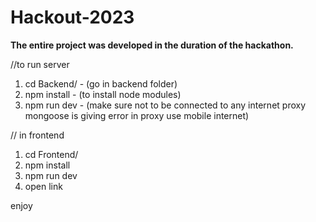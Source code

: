 # Hackout-2023
**The entire project was developed in the duration of the hackathon.**



//to run server
1) cd Backend/  - (go in backend folder)
2) npm install  - (to install node modules)
3) npm run dev  - (make sure not to be connected to any internet proxy mongoose is giving error in proxy use mobile internet)

// in frontend
1) cd Frontend/
2) npm install
3) npm run dev
4) open link

enjoy
